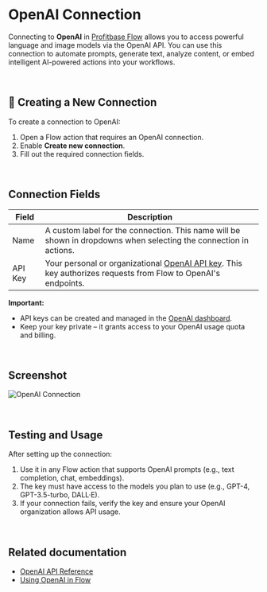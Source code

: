 # OpenAI Connection

Connecting to **OpenAI** in [Profitbase Flow](https://docs.profitbase.com/articles/flow/actions/openai/openai-connection.html) allows you to access powerful language and image models via the OpenAI API. You can use this connection to automate prompts, generate text, analyze content, or embed intelligent AI-powered actions into your workflows.

<br/>

## 🔧 Creating a New Connection

To create a connection to OpenAI:

1. Open a Flow action that requires an OpenAI connection.
2. Enable **Create new connection**.
3. Fill out the required connection fields.

<br/>

## Connection Fields

| Field       | Description |
|-------------|-------------|
| Name    | A custom label for the connection. This name will be shown in dropdowns when selecting the connection in actions. |
| API Key | Your personal or organizational [OpenAI API key](https://platform.openai.com/account/api-keys). This key authorizes requests from Flow to OpenAI's endpoints. |

**Important:**  
- API keys can be created and managed in the [OpenAI dashboard](https://platform.openai.com/account/api-keys).  
- Keep your key private – it grants access to your OpenAI usage quota and billing.

<br/>

## Screenshot

![OpenAI Connection](https://docs.profitbase.com/images/flow/openai-connection1.png)

<br/>

## Testing and Usage

After setting up the connection:

1. Use it in any Flow action that supports OpenAI prompts (e.g., text completion, chat, embeddings).
2. The key must have access to the models you plan to use (e.g., GPT-4, GPT-3.5-turbo, DALL·E).
3. If your connection fails, verify the key and ensure your OpenAI organization allows API usage.

<br/>

## Related documentation

- [OpenAI API Reference](https://platform.openai.com/docs/api-reference/introduction)
- [Using OpenAI in Flow](https://docs.profitbase.com/articles/flow/actions/openai/text-completion.html)